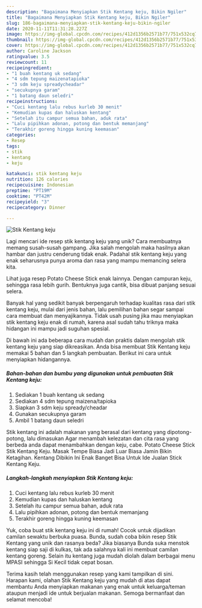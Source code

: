 ```yaml
---
description: "Bagaimana Menyiapkan Stik Kentang keju, Bikin Ngiler"
title: "Bagaimana Menyiapkan Stik Kentang keju, Bikin Ngiler"
slug: 186-bagaimana-menyiapkan-stik-kentang-keju-bikin-ngiler
date: 2020-11-11T11:31:28.227Z
image: https://img-global.cpcdn.com/recipes/412d1356b2571b77/751x532cq70/stik-kentang-keju-foto-resep-utama.jpg
thumbnail: https://img-global.cpcdn.com/recipes/412d1356b2571b77/751x532cq70/stik-kentang-keju-foto-resep-utama.jpg
cover: https://img-global.cpcdn.com/recipes/412d1356b2571b77/751x532cq70/stik-kentang-keju-foto-resep-utama.jpg
author: Caroline Jackson
ratingvalue: 3.5
reviewcount: 11
recipeingredient:
- "1 buah kentang uk sedang"
- "4 sdm tepung maizenatapioka"
- "3 sdm keju spreadycheadar"
- "secukupnya garam"
- "1 batang daun seledri"
recipeinstructions:
- "Cuci kentang lalu rebus kurleb 30 menit"
- "Kemudian kupas dan haluskan kentang"
- "Setelah itu campur semua bahan, aduk rata"
- "Lalu pipihkan adonan, potong dan bentuk memanjang"
- "Terakhir goreng hingga kuning keemasan"
categories:
- Resep
tags:
- stik
- kentang
- keju

katakunci: stik kentang keju 
nutrition: 126 calories
recipecuisine: Indonesian
preptime: "PT19M"
cooktime: "PT42M"
recipeyield: "3"
recipecategory: Dinner

---
```



![Stik Kentang keju](https://img-global.cpcdn.com/recipes/412d1356b2571b77/751x532cq70/stik-kentang-keju-foto-resep-utama.jpg)

Lagi mencari ide resep stik kentang keju yang unik? Cara membuatnya memang susah-susah gampang. Jika salah mengolah maka hasilnya akan hambar dan justru cenderung tidak enak. Padahal stik kentang keju yang enak seharusnya punya aroma dan rasa yang mampu memancing selera kita.

Lihat juga resep Potato Cheese Stick enak lainnya. Dengan campuran keju, sehingga rasa lebih gurih. Bentuknya juga cantik, bisa dibuat panjang sesuai selera.

Banyak hal yang sedikit banyak berpengaruh terhadap kualitas rasa dari stik kentang keju, mulai dari jenis bahan, lalu pemilihan bahan segar sampai cara membuat dan menyajikannya. Tidak usah pusing jika mau menyiapkan stik kentang keju enak di rumah, karena asal sudah tahu triknya maka hidangan ini mampu jadi suguhan spesial.


Di bawah ini ada beberapa cara mudah dan praktis dalam mengolah stik kentang keju yang siap dikreasikan. Anda bisa membuat Stik Kentang keju memakai 5 bahan dan 5 langkah pembuatan. Berikut ini cara untuk menyiapkan hidangannya.

<!--inarticleads1-->

##### Bahan-bahan dan bumbu yang digunakan untuk pembuatan Stik Kentang keju:

1. Sediakan 1 buah kentang uk sedang
1. Sediakan 4 sdm tepung maizena/tapioka
1. Siapkan 3 sdm keju spready/cheadar
1. Gunakan secukupnya garam
1. Ambil 1 batang daun seledri


Stik kentang ini adalah makanan yang berasal dari kentang yang dipotong-potong, lalu dimasukan Agar menambah kelezatan dan cita rasa yang berbeda anda dapat menambahkan dengan keju, cabe. Potato Cheese Stick Stik Kentang Keju. Masak Tempe Biasa Jadi Luar Biasa Jamin Bikin Ketagihan. Kentang Dibikin Ini Enak Banget Bisa Untuk Ide Jualan Stick Kentang Keju. 

<!--inarticleads2-->

##### Langkah-langkah menyiapkan Stik Kentang keju:

1. Cuci kentang lalu rebus kurleb 30 menit
1. Kemudian kupas dan haluskan kentang
1. Setelah itu campur semua bahan, aduk rata
1. Lalu pipihkan adonan, potong dan bentuk memanjang
1. Terakhir goreng hingga kuning keemasan


Yuk, coba buat stik kentang keju ini di rumah! Cocok untuk dijadikan camilan sewaktu berbuka puasa. Bunda, sudah coba bikin resep Stik Kentang yang unik dan rasanya beda? Jika biasanya Bunda suka menstok kentang siap saji di kulkas, tak ada salahnya kali ini membuat camilan kentang goreng. Selain itu kentang juga mudah diolah dalam berbagai menu MPASI sehingga Si Kecil tidak cepat bosan. 

Terima kasih telah menggunakan resep yang kami tampilkan di sini. Harapan kami, olahan Stik Kentang keju yang mudah di atas dapat membantu Anda menyiapkan makanan yang enak untuk keluarga/teman ataupun menjadi ide untuk berjualan makanan. Semoga bermanfaat dan selamat mencoba!
